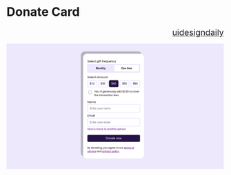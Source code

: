 # Donate Card

<div style="text-align: right; font-size:1.2rem">
    <a href="https://www.uidesigndaily.com/posts/figma-donate-card-form-day-1499">uidesigndaily</a>
</div>

![](./final_design.png)